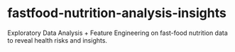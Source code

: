 # fastfood-nutrition-analysis-insights
Exploratory Data Analysis + Feature Engineering on fast-food nutrition data to reveal health risks and insights.
